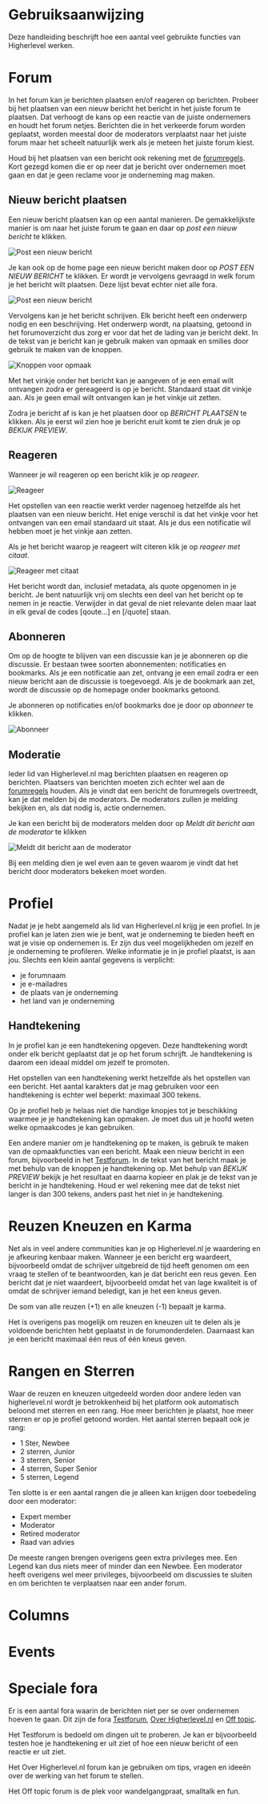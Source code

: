# Gebruiksaanwijzing
Deze handleiding beschrijft hoe een aantal veel gebruikte functies van Higherlevel werken.

# Forum
In het forum kan je berichten plaatsen en/of reageren op berichten. Probeer bij het plaatsen van een nieuw bericht het bericht in het juiste forum te plaatsen. Dat verhoogt de kans op een reactie van de juiste ondernemers en houdt het forum netjes. Berichten die in het verkeerde forum worden geplaatst, worden meestal door de moderators verplaatst naar het juiste forum maar het scheelt natuurlijk werk als je meteen het juiste forum kiest.

Houd bij het plaatsen van een bericht ook rekening met de [forumregels](https://www.higherlevel.nl/higherlevel/forumregels). Kort gezegd komen die er op neer dat je bericht over ondernemen moet gaan en dat je geen reclame voor je onderneming mag maken. 

## Nieuw bericht plaatsen
Een nieuw bericht plaatsen kan op een aantal manieren. De gemakkelijkste manier is om naar het juiste forum te gaan en daar op _post een nieuw bericht_ te klikken. 

![Post een nieuw bericht](images/newPost.png?raw=true)

Je kan ook op de home page een nieuw bericht maken door op _POST EEN NIEUW BERICHT_ te klikken. Er wordt je vervolgens gevraagd in welk forum je het bericht wilt plaatsen. Deze lijst bevat echter niet alle fora.

![Post een nieuw bericht](images/newPostHome.png?raw=true)

Vervolgens kan je het bericht schrijven. Elk bericht heeft een onderwerp nodig en een beschrijving. Het onderwerp wordt, na plaatsing, getoond in het forumoverzicht dus zorg er voor dat het de lading van je bericht dekt. In de tekst van je bericht kan je gebruik maken van opmaak en smilies door gebruik te maken van de knoppen.

![Knoppen voor opmaak](images/layoutButtons.png?raw=true)

Met het vinkje onder het bericht kan je aangeven of je een email wilt ontvangen zodra er gereageerd is op je bericht. Standaard staat dit vinkje aan. Als je geen email wilt ontvangen kan je het vinkje uit zetten.

Zodra je bericht af is kan je het plaatsen door op _BERICHT PLAATSEN_ te klikken. Als je eerst wil zien hoe je bericht eruit komt te zien druk je op _BEKIJK PREVIEW_. 

## Reageren
Wanneer je wil reageren op een bericht klik je op _reageer_.

![Reageer](images/newResponse.png?raw=true)

Het opstellen van een reactie werkt verder nagenoeg hetzelfde als het plaatsen van een nieuw bericht. Het enige verschil is dat het vinkje voor het ontvangen van een email standaard uit staat. Als je dus een notificatie wil hebben moet je het vinkje aan zetten.

Als je het bericht waarop je reageert wilt citeren klik je op _reageer met citaat_.

![Reageer met citaat](images/newResponseWithQuote.png?raw=true)

Het bericht wordt dan, inclusief metadata, als quote opgenomen in je bericht. Je bent natuurlijk vrij om slechts een deel van het bericht op te nemen in je reactie. Verwijder in dat geval de niet relevante delen maar laat in elk geval de codes [qoute...] en [/quote] staan. 

## Abonneren
Om op de hoogte te blijven van een discussie kan je je abonneren op die discussie. Er bestaan twee soorten abonnementen: notificaties en bookmarks. Als je een notificatie aan zet, ontvang je een email zodra er een nieuw bericht aan de discussie is toegevoegd. Als je de bookmark aan zet, wordt de discussie op de homepage onder bookmarks getoond.

Je abonneren op notificaties en/of bookmarks doe je door op _abonneer_ te klikken.

![Abonneer](images/subscribe.png?raw=true)

## Moderatie
Ieder lid van Higherlevel.nl mag berichten plaatsen en reageren op berichten. Plaatsers van berichten moeten zich echter wel aan de [forumregels](https://www.higherlevel.nl/higherlevel/forumregels) houden. Als je vindt dat een bericht de forumregels overtreedt, kan je dat melden bij de moderators. De moderators zullen je melding bekijken en, als dat nodig is, actie ondernemen.

Je kan een bericht bij de moderators melden door op _Meldt dit bericht aan de moderator_ te klikken

![Meldt dit bericht aan de moderator](images/notifyModerator.png?raw=true)


Bij een melding dien je wel even aan te geven waarom je vindt dat het bericht door moderators bekeken moet worden.

# Profiel
Nadat je je hebt aangemeld als lid van Higherlevel.nl krijg je een profiel. In je profiel kan je laten zien wie je bent, wat je onderneming te bieden heeft en wat je visie op ondernemen is. Er zijn dus veel mogelijkheden om jezelf en je onderneming te profileren. Welke informatie je in je profiel plaatst, is aan jou. Slechts een klein aantal gegevens is verplicht:

* je forumnaam
* je e-mailadres
* de plaats van je onderneming
* het land van je onderneming

## Handtekening
In je profiel kan je een handtekening opgeven. Deze handtekening wordt onder elk bericht geplaatst dat je op het forum schrijft. Je handtekening is daarom een ideaal middel om jezelf te promoten. 

Het opstellen van een handtekening werkt hetzelfde als het opstellen van een bericht. Het aantal karakters dat je mag gebruiken voor een handtekening is echter wel beperkt: maximaal 300 tekens.

Op je profiel heb je helaas niet die handige knopjes tot je beschikking waarmee je je handtekening kan opmaken. Je moet dus uit je hoofd weten welke opmaakcodes je kan gebruiken. 

Een andere manier om je handtekening op te maken, is gebruik te maken van de opmaakfuncties van een bericht. Maak een nieuw bericht in een forum, bijvoorbeeld in het [Testforum](https://www.higherlevel.nl/forum/vaste-rubrieken/testforum). In de tekst van het bericht maak je met behulp van de knoppen je handtekening op. Met behulp van _BEKIJK PREVIEW_ bekijk je het resultaat en daarna kopieer en plak je de tekst van je bericht in je handtekening. Houd er wel rekening mee dat de tekst niet langer is dan 300 tekens, anders past het niet in je handtekening.

# Reuzen Kneuzen en Karma
Net als in veel andere communities kan je op Higherlevel.nl je waardering en je afkeuring kenbaar maken. Wanneer je een bericht erg waardeert, bijvoorbeeld omdat de schrijver uitgebreid de tijd heeft genomen om een vraag te stellen of te beantwoorden, kan je dat bericht een reus geven. Een bericht dat je niet waardeert, bijvoorbeeld omdat het van lage kwaliteit is of omdat de schrijver iemand beledigt, kan je het een kneus geven.

De som van alle reuzen (+1) en alle kneuzen (-1) bepaalt je karma. 

Het is overigens pas mogelijk om reuzen en kneuzen uit te delen als je voldoende berichten hebt geplaatst in de forumonderdelen. Daarnaast kan je een bericht maximaal één reus of één kneus geven.

# Rangen en Sterren
Waar de reuzen en kneuzen uitgedeeld worden door andere leden van higherlevel.nl wordt je betrokkenheid bij het platform ook automatisch beloond met sterren en een rang. Hoe meer berichten je plaatst, hoe meer sterren er op je profiel getoond worden. Het aantal sterren bepaalt ook je rang:

* 1 Ster, Newbee
* 2 sterren, Junior
* 3 sterren, Senior
* 4 sterren, Super Senior
* 5 sterren, Legend

Ten slotte is er een aantal rangen die je alleen kan krijgen door toebedeling door een moderator:

* Expert member
* Moderator
* Retired moderator
* Raad van advies

De meeste rangen brengen overigens geen extra privileges mee. Een Legend kan dus niets meer of minder dan een Newbee. Een moderator heeft overigens wel meer privileges, bijvoorbeeld om discussies te sluiten en om berichten te verplaatsen naar een ander forum.

# Columns

# Events

# Speciale fora
Er is een aantal fora waarin de berichten niet per se over ondernemen hoeven te gaan. Dit zijn de fora [Testforum](https://www.higherlevel.nl/forum/vaste-rubrieken/testforum), [Over Higherlevel.nl](https://www.higherlevel.nl/forum/stamtafel/over-higherlevelnl) en [Off topic](https://www.higherlevel.nl/forum/stamtafel/off-topic). 

Het Testforum is bedoeld om dingen uit te proberen. Je kan er bijvoorbeeld testen hoe je handtekening er uit ziet of hoe een nieuw bericht of een reactie er uit ziet. 

Het Over Higherlevel.nl forum kan je gebruiken om tips, vragen en ideeën over de werking van het forum te stellen.

Het Off topic forum is de plek voor wandelgangpraat, smalltalk en fun.